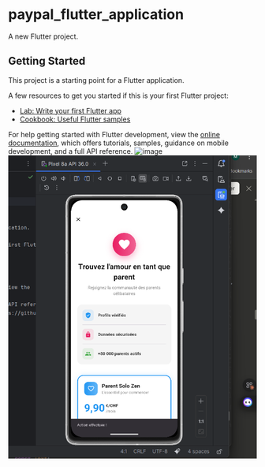 # paypal_flutter_application

A new Flutter project.

## Getting Started

This project is a starting point for a Flutter application.

A few resources to get you started if this is your first Flutter project:

- [Lab: Write your first Flutter app](https://docs.flutter.dev/get-started/codelab)
- [Cookbook: Useful Flutter samples](https://docs.flutter.dev/cookbook)

For help getting started with Flutter development, view the
[online documentation](https://docs.flutter.dev/), which offers tutorials,
samples, guidance on mobile development, and a full API reference.
<img width="726" height="1079" alt="image" src="https://github.com/user-attachments/assets/fcdabe83-ac2b-417e-a7e4-06541273c2be" />
![img.png](img.png)